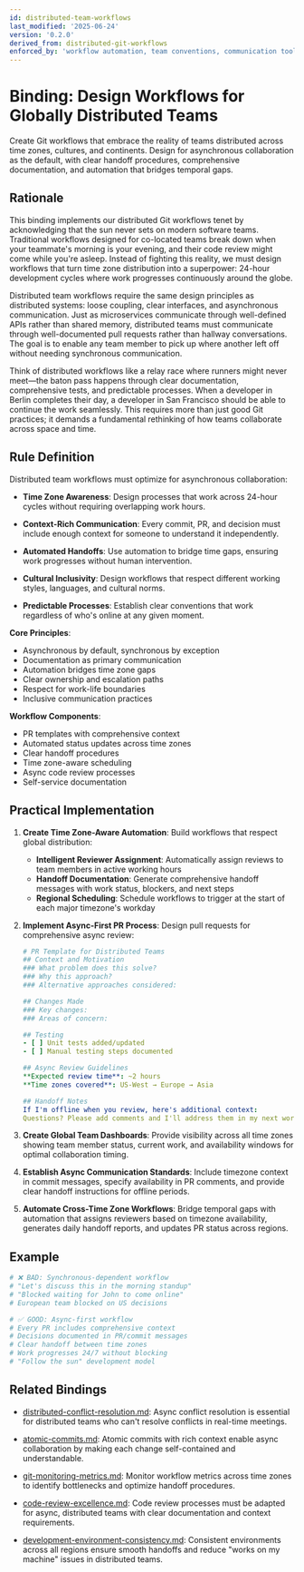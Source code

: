 ```yaml
---
id: distributed-team-workflows
last_modified: '2025-06-24'
version: '0.2.0'
derived_from: distributed-git-workflows
enforced_by: 'workflow automation, team conventions, communication tools, time zone management'
---
```


# Binding: Design Workflows for Globally Distributed Teams

Create Git workflows that embrace the reality of teams distributed across time zones, cultures, and continents. Design for asynchronous collaboration as the default, with clear handoff procedures, comprehensive documentation, and automation that bridges temporal gaps.

## Rationale

This binding implements our distributed Git workflows tenet by acknowledging that the sun never sets on modern software teams. Traditional workflows designed for co-located teams break down when your teammate's morning is your evening, and their code review might come while you're asleep. Instead of fighting this reality, we must design workflows that turn time zone distribution into a superpower: 24-hour development cycles where work progresses continuously around the globe.

Distributed team workflows require the same design principles as distributed systems: loose coupling, clear interfaces, and asynchronous communication. Just as microservices communicate through well-defined APIs rather than shared memory, distributed teams must communicate through well-documented pull requests rather than hallway conversations. The goal is to enable any team member to pick up where another left off without needing synchronous communication.

Think of distributed workflows like a relay race where runners might never meet—the baton pass happens through clear documentation, comprehensive tests, and predictable processes. When a developer in Berlin completes their day, a developer in San Francisco should be able to continue the work seamlessly. This requires more than just good Git practices; it demands a fundamental rethinking of how teams collaborate across space and time.

## Rule Definition

Distributed team workflows must optimize for asynchronous collaboration:

- **Time Zone Awareness**: Design processes that work across 24-hour cycles without requiring overlapping work hours.

- **Context-Rich Communication**: Every commit, PR, and decision must include enough context for someone to understand it independently.

- **Automated Handoffs**: Use automation to bridge time gaps, ensuring work progresses without human intervention.

- **Cultural Inclusivity**: Design workflows that respect different working styles, languages, and cultural norms.

- **Predictable Processes**: Establish clear conventions that work regardless of who's online at any given moment.

**Core Principles**:
- Asynchronous by default, synchronous by exception
- Documentation as primary communication
- Automation bridges time zone gaps
- Clear ownership and escalation paths
- Respect for work-life boundaries
- Inclusive communication practices

**Workflow Components**:
- PR templates with comprehensive context
- Automated status updates across time zones
- Clear handoff procedures
- Time zone-aware scheduling
- Async code review processes
- Self-service documentation

## Practical Implementation

1. **Create Time Zone-Aware Automation**: Build workflows that respect global distribution:
   - **Intelligent Reviewer Assignment**: Automatically assign reviews to team members in active working hours
   - **Handoff Documentation**: Generate comprehensive handoff messages with work status, blockers, and next steps
   - **Regional Scheduling**: Schedule workflows to trigger at the start of each major timezone's workday

2. **Implement Async-First PR Process**: Design pull requests for comprehensive async review:
   ```yaml
   # PR Template for Distributed Teams
   ## Context and Motivation
   ### What problem does this solve?
   ### Why this approach?
   ### Alternative approaches considered:

   ## Changes Made
   ### Key changes:
   ### Areas of concern:

   ## Testing
   - [ ] Unit tests added/updated
   - [ ] Manual testing steps documented

   ## Async Review Guidelines
   **Expected review time**: ~2 hours
   **Time zones covered**: US-West → Europe → Asia

   ## Handoff Notes
   If I'm offline when you review, here's additional context:
   Questions? Please add comments and I'll address them in my next working hours.
   ```

3. **Create Global Team Dashboards**: Provide visibility across all time zones showing team member status, current work, and availability windows for optimal collaboration timing.

4. **Establish Async Communication Standards**: Include timezone context in commit messages, specify availability in PR comments, and provide clear handoff instructions for offline periods.

5. **Automate Cross-Time Zone Workflows**: Bridge temporal gaps with automation that assigns reviewers based on timezone availability, generates daily handoff reports, and updates PR status across regions.

## Example

```bash
# ❌ BAD: Synchronous-dependent workflow
# "Let's discuss this in the morning standup"
# "Blocked waiting for John to come online"
# European team blocked on US decisions

# ✅ GOOD: Async-first workflow
# Every PR includes comprehensive context
# Decisions documented in PR/commit messages
# Clear handoff between time zones
# Work progresses 24/7 without blocking
# "Follow the sun" development model
```

## Related Bindings

- [distributed-conflict-resolution.md](distributed-conflict-resolution.md): Async conflict resolution is essential for distributed teams who can't resolve conflicts in real-time meetings.

- [atomic-commits.md](atomic-commits.md): Atomic commits with rich context enable async collaboration by making each change self-contained and understandable.

- [git-monitoring-metrics.md](git-monitoring-metrics.md): Monitor workflow metrics across time zones to identify bottlenecks and optimize handoff procedures.

- [code-review-excellence.md](../../core/code-review-excellence.md): Code review processes must be adapted for async, distributed teams with clear documentation and context requirements.

- [development-environment-consistency.md](../../core/development-environment-consistency.md): Consistent environments across all regions ensure smooth handoffs and reduce "works on my machine" issues in distributed teams.
